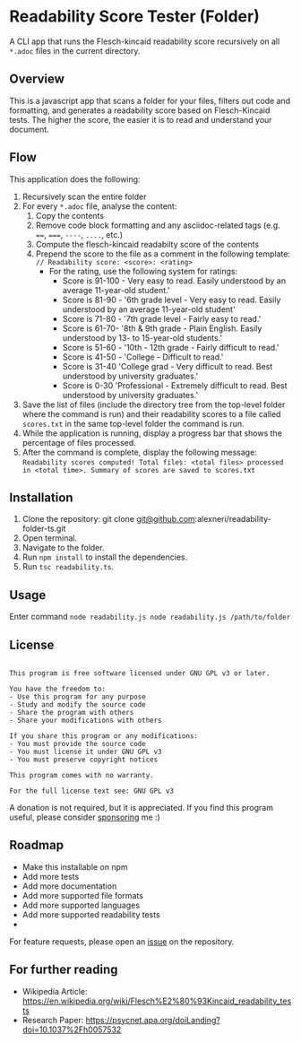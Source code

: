 # Readability Score Tester (Folder)
A CLI app that runs the Flesch-kincaid readability score recursively on all `*.adoc` files in the current directory.

## Overview

This is a javascript app that scans a folder for your files, filters out code and formatting, and generates a readability score based on Flesch-Kincaid tests. The higher the score, the easier it is to read and understand your document.

## Flow

This application does the following:

1. Recursively scan the entire folder
2. For every `*.adoc` file, analyse the content:
   1. Copy the contents 
   2. Remove code block formatting and any asciidoc-related tags (e.g. `==`, `===`, `----`, `....`, etc.)
   3. Compute the flesch-kincaid readabilty score of the contents 
   4. Prepend the score to the file as a comment in the following template:
        `// Readability score: <score>: <rating>`
      * For the rating, use the following system for ratings:
        * Score is 91-100 - Very easy to read. Easily understood by an average 11-year-old student.' 
        * Score is 81-90 - '6th grade level - Very easy to read. Easily understood by an average 11-year-old student' 
        * Score is 71-80 - '7th grade level - Fairly easy to read.' 
        * Score is 61-70-  '8th & 9th grade - Plain English. Easily understood by 13- to 15-year-old students.' 
        * Score is 51-60 - '10th - 12th grade - Fairly difficult to read.' 
        * Score is 41-50 - 'College - Difficult to read.' 
        * Score is 31-40 'College grad - Very difficult to read. Best understood by university graduates.' 
        * Score is 0-30 'Professional - Extremely difficult to read. Best understood by university graduates.'
3. Save the list of files (include the directory tree from the top-level folder where the command is run) and their readability scores to a file called `scores.txt` in the same top-level folder the command is run.
4. While the application is running, display a progress bar that shows the percentage of files processed.
4. After the command is complete, display the following message:
   `Readability scores computed! Total files: <total files> processed in <total time>. Summary of scores are saved to scores.txt`

## Installation

1. Clone the repository: git clone git@github.com:alexneri/readability-folder-ts.git 
2. Open terminal.
3. Navigate to the folder. 
4. Run `npm install` to install the dependencies.
5. Run `tsc readability.ts`.

## Usage

Enter command `node readability.js node readability.js /path/to/folder`

## License
```GNU License

This program is free software licensed under GNU GPL v3 or later.

You have the freedom to:
- Use this program for any purpose
- Study and modify the source code
- Share the program with others
- Share your modifications with others

If you share this program or any modifications:
- You must provide the source code
- You must license it under GNU GPL v3
- You must preserve copyright notices

This program comes with no warranty.

For the full license text see: GNU GPL v3
```

A donation is not required, but it is appreciated. If you find this program useful, please consider [sponsoring](https://github.com/sponsors/alexneri) me :) 

## Roadmap

* Make this installable on npm
* Add more tests
* Add more documentation
* Add more supported file formats
* Add more supported languages
* Add more supported readability tests
* 
For feature requests, please open an [issue](https://github.com/alexneri/readability-folder-ts/issues) on the repository.

## For further reading

* Wikipedia Article: https://en.wikipedia.org/wiki/Flesch%E2%80%93Kincaid_readability_tests
* Research Paper: https://psycnet.apa.org/doiLanding?doi=10.1037%2Fh0057532